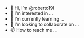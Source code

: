 - 👋 Hi, I’m @roberto19l
- 👀 I’m interested in ...
- 🌱 I’m currently learning ...
- 💞️ I’m looking to collaborate on ...
- 📫 How to reach me ...

<!---
roberto19l/roberto19l is a ✨ special ✨ repository because its `README.md` (this file) appears on your GitHub profile.
You can click the Preview link to take a look at your changes.
--->
